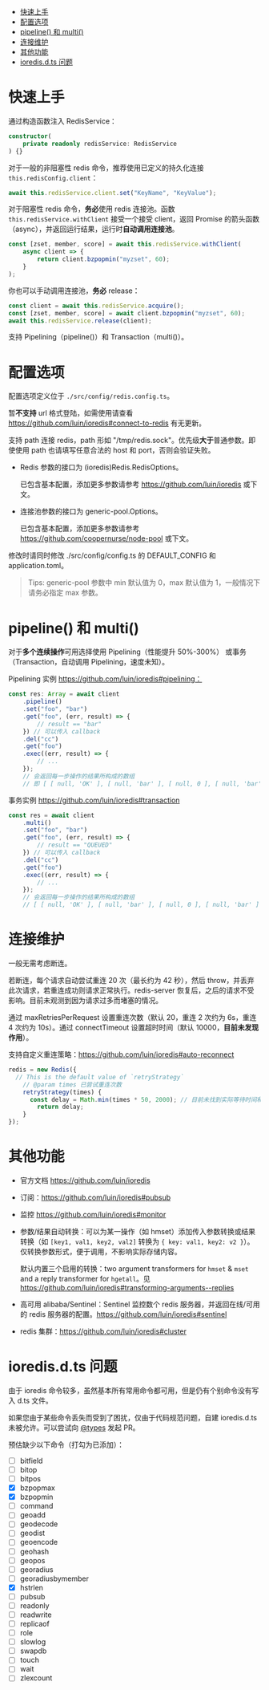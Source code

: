 
<!-- @import "[TOC]" {cmd="toc" depthFrom=1 depthTo=6 orderedList=false} -->

<!-- code_chunk_output -->

- [快速上手](#快速上手)
- [配置选项](#配置选项)
- [pipeline() 和 multi()](#pipeline-和-multi)
- [连接维护](#连接维护)
- [其他功能](#其他功能)
- [ioredis.d.ts 问题](#ioredisdts-问题)

<!-- /code_chunk_output -->

# 快速上手
通过构造函数注入 RedisService：
```ts
constructor(
    private readonly redisService: RedisService
) {}
```

对于一般的非阻塞性 redis 命令，推荐使用已定义的持久化连接 `this.redisConfig.client`：
```ts
await this.redisService.client.set("KeyName", "KeyValue");
```

对于阻塞性 redis 命令，**务必**使用 redis 连接池。函数 `this.redisService.withClient` 接受一个接受 client，返回 Promise 的箭头函数（async），并返回运行结果，运行时**自动调用连接池**。
```ts
const [zset, member, score] = await this.redisService.withClient(
    async client => {
        return client.bzpopmin("myzset", 60);
    }
);
```

你也可以手动调用连接池，**务必** release：
```ts
const client = await this.redisService.acquire();
const [zset, member, score] = await client.bzpopmin("myzset", 60);
await this.redisService.release(client);
```

支持 Pipelining（pipeline()）和 Transaction（multi()）。

# 配置选项
配置选项定义位于 `./src/config/redis.config.ts`。

暂**不支持** url 格式登陆，如需使用请查看 https://github.com/luin/ioredis#connect-to-redis 有无更新。

支持 path 连接 redis，path 形如 "/tmp/redis.sock"。优先级**大于**普通参数。即使使用 path 也请填写任意合法的 host 和 port，否则会验证失败。

- Redis 参数的接口为 (ioredis)Redis.RedisOptions。

  已包含基本配置，添加更多参数请参考 https://github.com/luin/ioredis 或下文。

- 连接池参数的接口为 generic-pool.Options。

  已包含基本配置，添加更多参数请参考 https://github.com/coopernurse/node-pool 或下文。

修改时请同时修改 ./src/config/config.ts 的 DEFAULT_CONFIG 和 application.toml。

> Tips: generic-pool 参数中 min 默认值为 0，max 默认值为 1，一般情况下请务必指定 max 参数。

# pipeline() 和 multi()

对于**多个连续操作**可用选择使用 Pipelining（性能提升 50%-300%） 或事务（Transaction，自动调用 Pipelining，速度未知）。

Pipelining 实例 https://github.com/luin/ioredis#pipelining：
```ts
const res: Array = await client
    .pipeline()
    .set("foo", "bar")
    .get("foo", (err, result) => {
        // result == "bar"
    }) // 可以传入 callback
    .del("cc")
    .get("foo")
    .exec((err, result) => {
        // ...
    });
    // 会返回每一步操作的结果所构成的数组
    // 即 [ [ null, 'OK' ], [ null, 'bar' ], [ null, 0 ], [ null, 'bar' ] ]
```

事务实例 https://github.com/luin/ioredis#transaction
```ts
const res = await client
    .multi()
    .set("foo", "bar")
    .get("foo", (err, result) => {
        // result == "QUEUED"
    }) // 可以传入 callback
    .del("cc")
    .get("foo")
    .exec((err, result) => {
        // ...
    });
    // 会返回每一步操作的结果所构成的数组
    // [ [ null, 'OK' ], [ null, 'bar' ], [ null, 0 ], [ null, 'bar' ] ]
```

# 连接维护
一般无需考虑断连。

若断连，每个请求自动尝试重连 20 次（最长约为 42 秒），然后 throw，并丢弃此次请求，若重连成功则请求正常执行。redis-server 恢复后，之后的请求不受影响。目前未观测到因为请求过多而堵塞的情况。

通过 maxRetriesPerRequest 设置重连次数（默认 20，重连 2 次约为 6s，重连 4 次约为 10s）。通过 connectTimeout 设置超时时间（默认 10000，**目前未发现作用**）。

支持自定义重连策略：https://github.com/luin/ioredis#auto-reconnect
```ts
redis = new Redis({
  // This is the default value of `retryStrategy`
    // @param times 已尝试重连次数
    retryStrategy(times) {
      const delay = Math.min(times * 50, 2000); // 目前未找到实际等待时间和这里的 delay 的函数关系。
        return delay;
    }
});
```

# 其他功能
- 官方文档 https://github.com/luin/ioredis

- 订阅：https://github.com/luin/ioredis#pubsub

- 监控 https://github.com/luin/ioredis#monitor

- 参数/结果自动转换：可以为某一操作（如 hmset）添加传入参数转换或结果转换（如 `[key1, val1, key2, val2]` 转换为 `{ key: val1, key2: v2 }`）。仅转换参数形式，便于调用，不影响实际存储内容。

  默认内置三个启用的转换：two argument transformers for `hmset` & `mset` and a reply transformer for `hgetall`。见 https://github.com/luin/ioredis#transforming-arguments--replies

- 高可用 alibaba/Sentinel：Sentinel 监控数个 redis 服务器，并返回在线/可用的 redis 服务器的配置。https://github.com/luin/ioredis#sentinel

- redis 集群：https://github.com/luin/ioredis#cluster

# ioredis.d.ts 问题
由于 ioredis 命令较多，虽然基本所有常用命令都可用，但是仍有个别命令没有写入 d.ts 文件。

如果您由于某些命令丢失而受到了困扰，仅由于代码规范问题，自建 ioredis.d.ts 未被允许。可以尝试向 [@types](https://github.com/DefinitelyTyped/DefinitelyTyped/tree/master/types/ioredis) 发起 PR。

预估缺少以下命令（打勾为已添加）：

- [ ] bitfield
- [ ] bitop
- [ ] bitpos
- [x] bzpopmax
- [x] bzpopmin
- [ ] command
- [ ] geoadd
- [ ] geodecode
- [ ] geodist
- [ ] geoencode
- [ ] geohash
- [ ] geopos
- [ ] georadius
- [ ] georadiusbymember
- [x] hstrlen
- [ ] pubsub
- [ ] readonly
- [ ] readwrite
- [ ] replicaof
- [ ] role
- [ ] slowlog
- [ ] swapdb
- [ ] touch
- [ ] wait
- [ ] zlexcount
